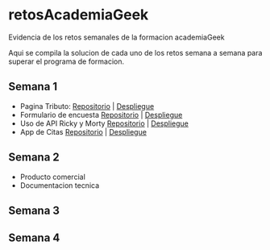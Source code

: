 # retosAcademiaGeek
Evidencia de los retos semanales de la formacion academiaGeek

Aqui se compila la solucion de cada uno de los retos semana a semana para superar el programa de formacion.

## Semana 1
- Pagina Tributo: [Repositorio](https://github.com/feligarcia/retosAcademiaGeek/tree/main/Semana_1/Pagina_Tributo) | [Despliegue](https://feligarcia.github.io/retosAcademiaGeek/Semana_1/Pagina_Tributo)
- Formulario de encuesta [Repositorio](https://github.com/feligarcia/retosAcademiaGeek/tree/main/Semana_1/Formulario_Encuesta) | [Despliegue](https://feligarcia.github.io/retosAcademiaGeek/Semana_1/Formulario_Encuesta/)
- Uso de API Ricky y Morty [Repositorio](https://github.com/feligarcia/retosAcademiaGeek/tree/main/Semana_1/API%20Ricky) | [Despliegue](https://feligarcia.github.io/retosAcademiaGeek/Semana_1/API%20Ricky/)
- App de Citas [Repositorio](https://github.com/feligarcia/retosAcademiaGeek/tree/main/Semana_1/AppCitas) | [Despliegue](https://feligarcia.github.io/retosAcademiaGeek/Semana_1/AppCitas/)
## Semana 2
- Producto comercial
- Documentacion tecnica
## Semana 3

## Semana 4

